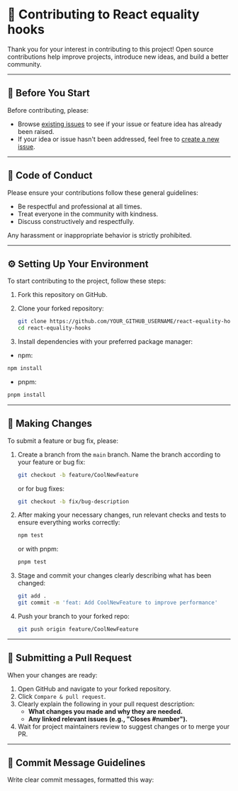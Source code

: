 # 👥 Contributing to React equality hooks

Thank you for your interest in contributing to this project! Open source contributions help improve projects, introduce new ideas, and build a better community.

---

## 🚨 Before You Start

Before contributing, please:

- Browse [existing issues](https://github.com/HichemTab-tech/react-equality-hooks/issues) to see if your issue or feature idea has already been raised.
- If your idea or issue hasn't been addressed, feel free to [create a new issue](https://github.com/HichemTab-tech/react-equality-hooks/issues/new).

---

## 📄 Code of Conduct

Please ensure your contributions follow these general guidelines:

- Be respectful and professional at all times.
- Treat everyone in the community with kindness.
- Discuss constructively and respectfully.

Any harassment or inappropriate behavior is strictly prohibited.

---

## ⚙️ Setting Up Your Environment

To start contributing to the project, follow these steps:

1. Fork this repository on GitHub.
2. Clone your forked repository:

    ```sh
    git clone https://github.com/YOUR_GITHUB_USERNAME/react-equality-hooks
    cd react-equality-hooks
    ```

3. Install dependencies with your preferred package manager:

- npm:
```sh
npm install
```

- pnpm:
```sh
pnpm install
```

---

## 🔨 Making Changes

To submit a feature or bug fix, please:

1. Create a branch from the `main` branch. Name the branch according to your feature or bug fix:

    ```sh
    git checkout -b feature/CoolNewFeature
    ```

    or for bug fixes:

    ```sh
    git checkout -b fix/bug-description
    ```

2. After making your necessary changes, run relevant checks and tests to ensure everything works correctly:

    ```sh
    npm test
    ```

    or with pnpm:

    ```sh
    pnpm test
    ```

3. Stage and commit your changes clearly describing what has been changed:

    ```sh
    git add .
    git commit -m 'feat: Add CoolNewFeature to improve performance'
    ```

4. Push your branch to your forked repo:

    ```sh
    git push origin feature/CoolNewFeature
    ```

---

## 📝 Submitting a Pull Request

When your changes are ready:

1. Open GitHub and navigate to your forked repository.
2. Click `Compare & pull request`.
3. Clearly explain the following in your pull request description:
   - **What changes you made and why they are needed.**
   - **Any linked relevant issues (e.g., "**Closes #number**").**
4. Wait for project maintainers review to suggest changes or to merge your PR.

---

## 📌 Commit Message Guidelines

Write clear commit messages, formatted this way: